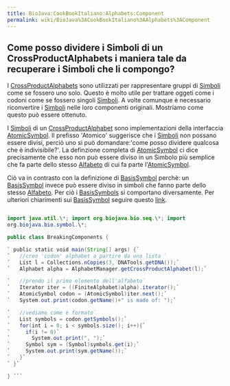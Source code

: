 ```yaml
---
title: BioJava:CookBookItaliano:Alphabets:Component
permalink: wiki/BioJava%3ACookBookItaliano%3AAlphabets%3AComponent
---
```


Come posso dividere i Simboli di un CrossProductAlphabets i maniera tale da recuperare i Simboli che li compongo?
-----------------------------------------------------------------------------------------------------------------

I
[CrossProductAlphabets](/wiki/BioJava:Cookbook:Alphabets:CrossProduct "wikilink")
sono utilizzati per rappresentare gruppi di
[Simboli](http://www.biojava.org/docs/api14/org/biojava/bio/symbol/Symbol.html)
come se fossero uno solo. Questo è molto utile per trattare oggeti come
i codoni come se fossero singoli
[Simboli](http://www.biojava.org/docs/api14/org/biojava/bio/symbol/Symbol.html).
A volte comunque è necessario riconvertire i
[Simboli](http://www.biojava.org/docs/api14/org/biojava/bio/symbol/Symbol.html)
nelle loro componenti originali. Mostriamo come questo può essere
ottenuto.

I
[Simboli](http://www.biojava.org/docs/api14/org/biojava/bio/symbol/Symbol.html)
di un
[CrossProductAlphabet](/wiki/BioJava:Cookbook:Alphabets:CrossProduct "wikilink")
sono implementazioni della interfaccia
[AtomicSymbol](http://www.biojava.org/docs/api14/org/biojava/bio/symbol/AtomicSymbol.html).
Il prefisso 'Atomico' suggerisce che i
[Simboli](http://www.biojava.org/docs/api14/org/biojava/bio/symbol/Symbol.html)
non possano essere divisi, perciò uno si può domandare:'come posso
dividere qualcosa che è indivisibile?'. La definzione completa di
[AtomicSymbol](http://www.biojava.org/docs/api14/org/biojava/bio/symbol/AtomicSymbol.html)
ci dice precisamente che esso non può essere diviso in un Simbolo più
semplice che fa parte dello stesso
[Alfabeto](http://www.biojava.org/docs/api14/org/biojava/bio/symbol/Alphabet.html)
di cui fa parte
l'[AtomicSymbol](http://www.biojava.org/docs/api14/org/biojava/bio/symbol/AtomicSymbol.html).

Ciò va in contrasto con la definizione di
[BasisSymbol](http://www.biojava.org/docs/api14/org/biojava/bio/symbol/BasisSymbol.html)
perchè: un
[BasisSymbol](http://www.biojava.org/docs/api14/org/biojava/bio/symbol/BasisSymbol.html)
invece può essere diviso in simboli che fanno parte dello stesso
[Alfabeto](http://www.biojava.org/docs/api14/org/biojava/bio/symbol/Alphabet.html).
Per ciò i
[BasisSymbols](http://www.biojava.org/docs/api14/org/biojava/bio/symbol/BasisSymbol.html)
si comportano diversamente. Per ulteriori chiarimenti sui
[BasisSymbol](http://www.biojava.org/docs/api14/org/biojava/bio/symbol/BasisSymbol.html)
seguire questo
[link](http://www.biojava.org/docs/api14/org/biojava/bio/symbol/BasisSymbol.html).

```java package biojava\_in\_anger;

import java.util.\*; import org.biojava.bio.seq.\*; import
org.biojava.bio.symbol.\*;

public class BreakingComponents {

` public static void main(String[] args) {`  
`   //creo 'codon' alphabet a partire da una lista `  
`   List l = Collections.nCopies(3, DNATools.getDNA());`  
`   Alphabet alpha = AlphabetManager.getCrossProductAlphabet(l);`

`   //prendo il primo elemento dell'alfabeto`  
`   Iterator iter = ((FiniteAlphabet)alpha).iterator();`  
`   AtomicSymbol codon = (AtomicSymbol)iter.next();`  
`   System.out.print(codon.getName()+" is made of: ");`

`   //vediamo come è formato`  
`   List symbols = codon.getSymbols();`  
`   for(int i = 0; i < symbols.size(); i++){`  
`     if(i != 0)`  
`       System.out.print(", ");`  
`     Symbol sym = (Symbol)symbols.get(i);`  
`     System.out.print(sym.getName());`  
`   }`  
` }`

} ```
